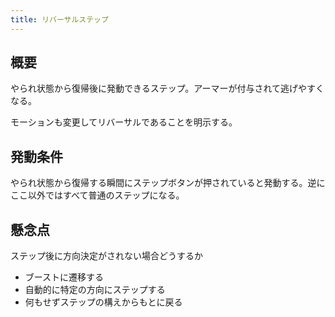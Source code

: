 ```yaml
---
title: リバーサルステップ
---
```


## 概要
やられ状態から復帰後に発動できるステップ。アーマーが付与されて逃げやすくなる。

モーションも変更してリバーサルであることを明示する。

## 発動条件
やられ状態から復帰する瞬間にステップボタンが押されていると発動する。逆にここ以外ではすべて普通のステップになる。

## 懸念点
ステップ後に方向決定がされない場合どうするか
* ブーストに遷移する
* 自動的に特定の方向にステップする
* 何もせずステップの構えからもとに戻る